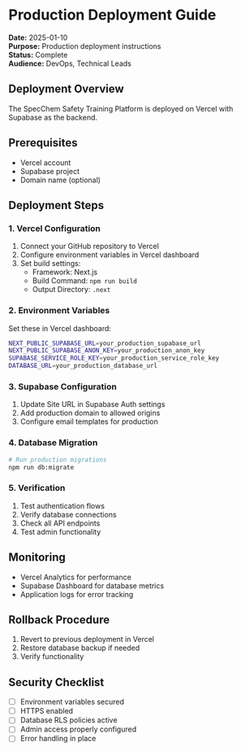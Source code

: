 # Production Deployment Guide

**Date:** 2025-01-10  
**Purpose:** Production deployment instructions  
**Status:** Complete  
**Audience:** DevOps, Technical Leads  

## Deployment Overview

The SpecChem Safety Training Platform is deployed on Vercel with Supabase as the backend.

## Prerequisites

- Vercel account
- Supabase project
- Domain name (optional)

## Deployment Steps

### 1. Vercel Configuration
1. Connect your GitHub repository to Vercel
2. Configure environment variables in Vercel dashboard
3. Set build settings:
   - Framework: Next.js
   - Build Command: `npm run build`
   - Output Directory: `.next`

### 2. Environment Variables
Set these in Vercel dashboard:
```bash
NEXT_PUBLIC_SUPABASE_URL=your_production_supabase_url
NEXT_PUBLIC_SUPABASE_ANON_KEY=your_production_anon_key
SUPABASE_SERVICE_ROLE_KEY=your_production_service_role_key
DATABASE_URL=your_production_database_url
```

### 3. Supabase Configuration
1. Update Site URL in Supabase Auth settings
2. Add production domain to allowed origins
3. Configure email templates for production

### 4. Database Migration
```bash
# Run production migrations
npm run db:migrate
```

### 5. Verification
1. Test authentication flows
2. Verify database connections
3. Check all API endpoints
4. Test admin functionality

## Monitoring

- Vercel Analytics for performance
- Supabase Dashboard for database metrics
- Application logs for error tracking

## Rollback Procedure

1. Revert to previous deployment in Vercel
2. Restore database backup if needed
3. Verify functionality

## Security Checklist

- [ ] Environment variables secured
- [ ] HTTPS enabled
- [ ] Database RLS policies active
- [ ] Admin access properly configured
- [ ] Error handling in place
